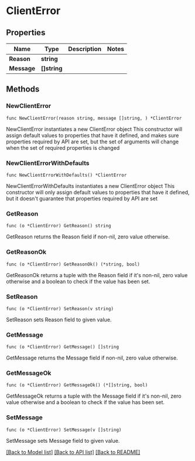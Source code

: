 # ClientError

## Properties

Name | Type | Description | Notes
------------ | ------------- | ------------- | -------------
**Reason** | **string** |  | 
**Message** | **[]string** |  | 

## Methods

### NewClientError

`func NewClientError(reason string, message []string, ) *ClientError`

NewClientError instantiates a new ClientError object
This constructor will assign default values to properties that have it defined,
and makes sure properties required by API are set, but the set of arguments
will change when the set of required properties is changed

### NewClientErrorWithDefaults

`func NewClientErrorWithDefaults() *ClientError`

NewClientErrorWithDefaults instantiates a new ClientError object
This constructor will only assign default values to properties that have it defined,
but it doesn't guarantee that properties required by API are set

### GetReason

`func (o *ClientError) GetReason() string`

GetReason returns the Reason field if non-nil, zero value otherwise.

### GetReasonOk

`func (o *ClientError) GetReasonOk() (*string, bool)`

GetReasonOk returns a tuple with the Reason field if it's non-nil, zero value otherwise
and a boolean to check if the value has been set.

### SetReason

`func (o *ClientError) SetReason(v string)`

SetReason sets Reason field to given value.


### GetMessage

`func (o *ClientError) GetMessage() []string`

GetMessage returns the Message field if non-nil, zero value otherwise.

### GetMessageOk

`func (o *ClientError) GetMessageOk() (*[]string, bool)`

GetMessageOk returns a tuple with the Message field if it's non-nil, zero value otherwise
and a boolean to check if the value has been set.

### SetMessage

`func (o *ClientError) SetMessage(v []string)`

SetMessage sets Message field to given value.



[[Back to Model list]](../README.md#documentation-for-models) [[Back to API list]](../README.md#documentation-for-api-endpoints) [[Back to README]](../README.md)



